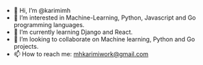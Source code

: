 - 👋 Hi, I’m @karimimh
- 👀 I’m interested in Machine-Learning, Python, Javascript and Go programming languages.
- 🌱 I’m currently learning Django and React.
- 💞️ I’m looking to collaborate on Machine learning, Python and Go projects.
- 📫 How to reach me: mhkarimiwork@gmail.com

<!---
karimimh/karimimh is a ✨ special ✨ repository because its `README.md` (this file) appears on your GitHub profile.
You can click the Preview link to take a look at your changes.
--->
